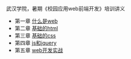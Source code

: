 武汉学院，暑期《校园应用web前端开发》培训讲义

* 第一章 [什么是web](https://github.com/lizzz0523/tutorial/blob/master/chapter-1/what-is-web.md)
* 第二章 [基础的html](https://github.com/lizzz0523/tutorial/blob/master/chapter-2/basic-html.md)
* 第三章 [基础的css](https://github.com/lizzz0523/tutorial/blob/master/chapter-3/basic-css.md)
* 第四章 [js和jquery](https://github.com/lizzz0523/tutorial/blob/master/chapter-4/js-and-jquery.md)
* 第五章 [web开发实战](https://github.com/lizzz0523/tutorial/blob/master/chapter-5/webapp-in-action.md)
